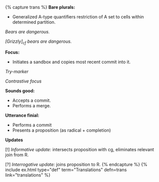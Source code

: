 <!-- English to CU translations -->
{% capture trans %}
**Bare plurals:** 

+ Generalized A-type quantifiers restriction of A set to cells within determined partition.

*Bears are dangerous.*

*[Grizzly]<sub>cf</sub> bears are dangerous.*

**Focus:**

+ Initiates a sandbox and copies most recent commit into it.

*Try-marker*

*Contrastive focus*

**Sounds good:**

+ Accepts a commit.
+ Performs a merge.

**Utterance finial:**

+ Performs a commit
+ Presents a proposition (as radical + completion)

**Updates**

[!] *Informative update:* intersects proposition with cg, eliminates relevant join from R.

[?] *Interrogative update:* joins proposition to R.
{% endcapture %}
{% include ex.html type="def" term="Translations" defn=trans link="translations" %}
